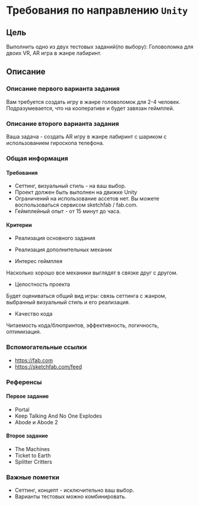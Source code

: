 # Требования по направлению `Unity`

## Цель
Выполнить одно из двух тестовых заданий(по выбору): Головоломка для двоих VR, AR игра в жанре лабиринт.

## Описание
### Описание первого варианта задания
Вам требуется создать игру в жанре головоломок для 2-4 человек. Подразумевается, что на кооперативе и будет завязан геймплей.

### Описание второго варианта задания
Ваша задача - создать AR игру в жанре лабиринт с шариком с использованием гироскопа телефона.

### Общая информация

#### Требования
* Сеттинг, визуальный стиль - на ваш выбор. 
* Проект должен быть выполнен на движке Unity
* Ограничений на использование ассетов нет. Вы можете воспользоваться сервисом sketchfab / fab.com. 
* Геймплейный опыт - от 15 минут до часа.

#### Критерии
* Реализация основного задания
	
* Реализация дополнительных механик

* Интерес геймплея
	
Насколько хорошо все механики выглядят в связке друг с другом.
	
* Целостность проекта
	
Будет оцениваться общий вид игры: связь сеттинга с жанром, выбранный визуальный стиль и его реализация.
	
* Качество кода
	
Читаемость кода/блюпринтов, эффективность, логичность, оптимизация. 

### Вспомогательные ссылки
* https://fab.com
* https://sketchfab.com/feed

### Референсы

#### Первое задание
* Portal
* Keep Talking And No One Explodes
* Abode и Abode 2

#### Второе задание
* The Machines
* Ticket to Earth
* Splitter Critters

### Важные пометки
* Сеттинг, концепт - исключительно ваш выбор.
* Варианты тестовых можно комбинировать. 